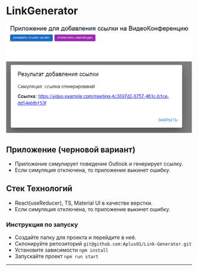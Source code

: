 # LinkGenerator
![alt text](image-1.png)
![alt text](image-2.png)

## Приложение (черновой вариант)
- Приложение симулирует поведение Outlook и генерирует ссылку.
- Если симуляция отключена, то приложение выкинет ошибку.

## Стек Технологий
- React(useReducer), TS, Material UI в качестве верстки.
- Если симуляция отключена, то приложение выкинет ошибку.

### Инструкция по запуску
- Создайте папку для проекта и перейдите в неё.
- Склонируйте репозиторий `git@github.com:AplusO1/Link-Generator.git`
- Установите зависимости `npm install`
- Запускайте проект `npm run start`
---
